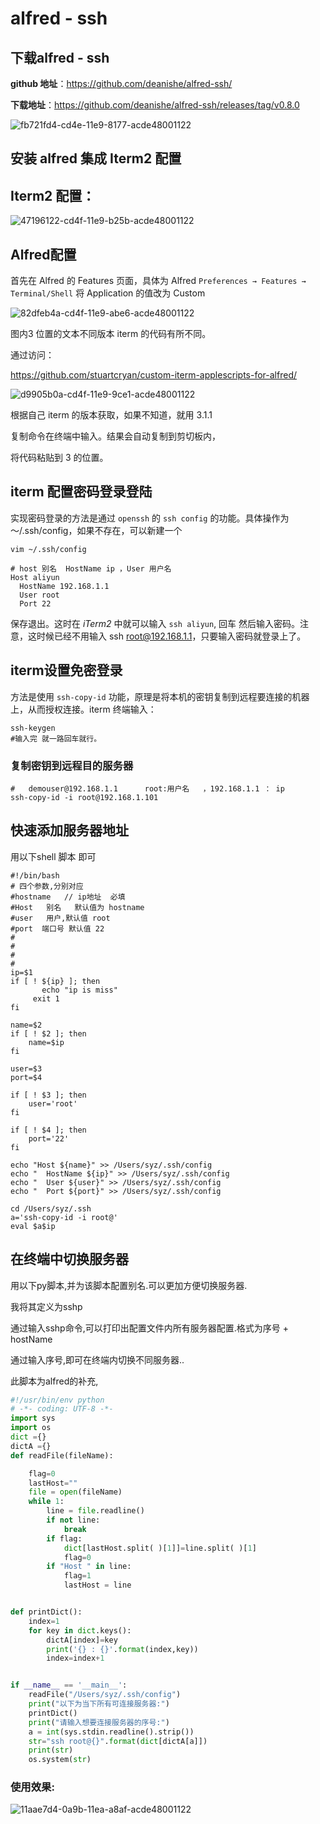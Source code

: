 # alfred - ssh

## 下载alfred - ssh

**github 地址**：https://github.com/deanishe/alfred-ssh/

**下载地址**：https://github.com/deanishe/alfred-ssh/releases/tag/v0.8.0

![fb721fd4-cd4e-11e9-8177-acde48001122](https://i.loli.net/2019/09/02/CXB7OfHWQr6p8mu.png )

## 安装 alfred 集成 Iterm2 配置

## Iterm2 配置：

![47196122-cd4f-11e9-b25b-acde48001122](https://i.loli.net/2019/09/02/liPr7Xd4uCx12DH.png )

## Alfred配置

首先在 Alfred 的 Features 页面，具体为 Alfred `Preferences → Features → Terminal/Shell` 将 Application 的值改为 Custom

![82dfeb4a-cd4f-11e9-abe6-acde48001122](https://i.loli.net/2019/09/02/CKQUH35FOXnj2rJ.png )

图内3 位置的文本不同版本 iterm 的代码有所不同。

通过访问：

https://github.com/stuartcryan/custom-iterm-applescripts-for-alfred/

![d9905b0a-cd4f-11e9-9ce1-acde48001122](https://i.loli.net/2019/09/02/qZXLMpITEONSkw5.png )

根据自己 iterm 的版本获取，如果不知道，就用 3.1.1

复制命令在终端中输入。结果会自动复制到剪切板内，

将代码粘贴到 3 的位置。

## iterm 配置密码登录登陆

实现密码登录的方法是通过 `openssh` 的 `ssh config` 的功能。具体操作为～/.ssh/config，如果不存在，可以新建一个

```shell
vim ~/.ssh/config

# host 别名  HostName ip ，User 用户名
Host aliyun  
  HostName 192.168.1.1
  User root
  Port 22
```

保存退出。这时在 *iTerm2* 中就可以输入 `ssh aliyun`, 回车 然后输入密码。注意，这时候已经不用输入 ssh root@192.168.1.1，只要输入密码就登录上了。

## iterm设置免密登录

方法是使用 `ssh-copy-id` 功能，原理是将本机的密钥复制到远程要连接的机器上，从而授权连接。iterm 终端输入：

```shell
ssh-keygen
#输入完 就一路回车就行。
```

### 复制密钥到远程目的服务器

```shell
#   demouser@192.168.1.1      root:用户名   ，192.168.1.1 ： ip
ssh-copy-id -i root@192.168.1.101
```

## 快速添加服务器地址

用以下shell 脚本 即可

```shell
#!/bin/bash
# 四个参数,分别对应
#hostname   // ip地址  必填
#Host   别名   默认值为 hostname
#user   用户,默认值 root
#port  端口号 默认值 22 
#
#
#
#
ip=$1
if [ ! ${ip} ]; then
       echo "ip is miss"
     exit 1
fi

name=$2
if [ ! $2 ]; then
    name=$ip
fi

user=$3
port=$4

if [ ! $3 ]; then
    user='root'
fi

if [ ! $4 ]; then
    port='22'
fi

echo "Host ${name}" >> /Users/syz/.ssh/config
echo "  HostName ${ip}" >> /Users/syz/.ssh/config
echo "  User ${user}" >> /Users/syz/.ssh/config
echo "  Port ${port}" >> /Users/syz/.ssh/config

cd /Users/syz/.ssh
a='ssh-copy-id -i root@'
eval $a$ip
```

## 在终端中切换服务器

用以下py脚本,并为该脚本配置别名.可以更加方便切换服务器.

我将其定义为sshp

通过输入sshp命令,可以打印出配置文件内所有服务器配置.格式为序号 + hostName

通过输入序号,即可在终端内切换不同服务器..

此脚本为alfred的补充,

```python
#!/usr/bin/env python
# -*- coding: UTF-8 -*-
import sys
import os
dict ={}
dictA ={}
def readFile(fileName):

    flag=0
    lastHost=""
    file = open(fileName)
    while 1:
        line = file.readline()
        if not line:
            break
        if flag:
            dict[lastHost.split( )[1]]=line.split( )[1]
            flag=0
        if "Host " in line:
            flag=1
            lastHost = line


def printDict():
    index=1
    for key in dict.keys():
        dictA[index]=key
        print('{} : {}'.format(index,key))
        index=index+1


if __name__ == '__main__':
    readFile("/Users/syz/.ssh/config")
    print("以下为当下所有可连接服务器:")
    printDict()
    print("请输入想要连接服务器的序号:")
    a = int(sys.stdin.readline().strip())
    str="ssh root@{}".format(dict[dictA[a]])
    print(str)
    os.system(str)
```



### 使用效果:

![11aae7d4-0a9b-11ea-a8af-acde48001122](https://i.loli.net/2019/11/19/2HcaFEidPCb8mv1.png )